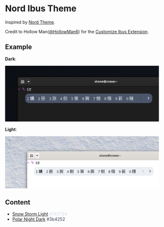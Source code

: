 # Nord Ibus Theme

Inspired by [Nord Theme](https://www.nordtheme.com/docs/colors-and-palettes).

Credit to Hollow Man([@HollowMan6](https://github.com/HollowMan6)) for the [Customize Ibus Extension](https://extensions.gnome.org/extension/4112/customize-ibus/).

## Example

**Dark**:

![](img/polar-night-dark.png)

**Light**:

![](img/snow-storm-light.png)

## Content

- [Snow Storm Light](snow-storm-light.css) <font color=#d8dee9>#1A5FB4</font>
- [Polar Night Dark](polar-night-dark.css) <font color=#3b4252>#3b4252</font>